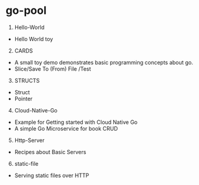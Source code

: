 # go-pool
1. Hello-World
* Hello World toy
2. CARDS
* A small toy demo demonstrates basic programming concepts about go.
* Slice/Save To (From) File /Test
3. STRUCTS
* Struct
* Pointer
4. Cloud-Native-Go
* Example for Getting started with Cloud Native Go 
* A simple Go Microservice for book CRUD
5. Http-Server
* Recipes about Basic Servers 
6. static-file
* Serving static files over HTTP

